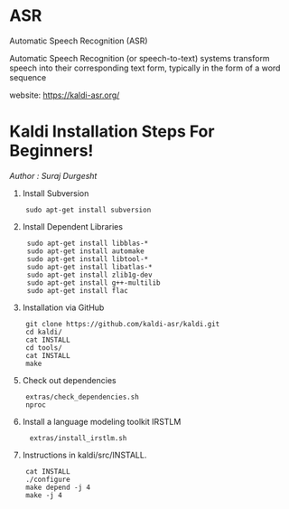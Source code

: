 # ASR
Automatic Speech Recognition (ASR)

Automatic Speech Recognition (or speech-to-text) systems
transform speech into their corresponding text form,
typically in the form of a word sequence

website:
https://kaldi-asr.org/

# Kaldi Installation Steps For Beginners!


_Author : Suraj Durgesht_

1. Install Subversion
```
    sudo apt-get install subversion
```
2. Install Dependent Libraries
    ```
     sudo apt-get install libblas-*
     sudo apt-get install automake
     sudo apt-get install libtool-*
     sudo apt-get install libatlas-*
     sudo apt-get install zlib1g-dev
     sudo apt-get install g++-multilib
     sudo apt-get install flac
	```
4. Installation via GitHub
 ```
     git clone https://github.com/kaldi-asr/kaldi.git
     cd kaldi/
     cat INSTALL
     cd tools/
     cat INSTALL
     make
 ```  
5. Check out dependencies
 ```
     extras/check_dependencies.sh
     nproc
 ```   
6. Install a language modeling toolkit IRSTLM
```
     extras/install_irstlm.sh
```
7. Instructions in kaldi/src/INSTALL.
 ```
     cat INSTALL
     ./configure
     make depend -j 4
     make -j 4
```
